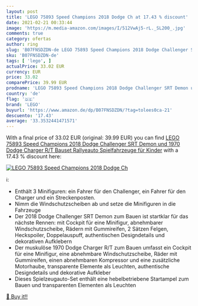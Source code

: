 ```yaml
---
layout: post
title: 'LEGO 75893 Speed Champions 2018 Dodge Ch at 17.43 % discount'
date: 2021-02-21 00:33:44
image: 'https://m.media-amazon.com/images/I/512VwAj5-rL._SL200_.jpg'
comments: true
category: ofertas
author: ring
slug: 'B07FNSDZDN-de LEGO 75893 Speed Champions 2018 Dodge Challenger SRT Demon...'
sku: 'B07FNSDZDN-de'
tags: [ 'lego', ]
actualPrice: 33.02 EUR
currency: EUR
price: 33.02
comparePrice: 39.99 EUR
prodname: 'LEGO 75893 Speed Champions 2018 Dodge Challenger SRT Demon und 1970 Dodge Charger R/T Bauset  Rallyeauto  Spielfahrzeuge für Kinder'
country: 'de'
flag: '🇩🇪'
brand: 'LEGO'
buyurl: 'https://www.amazon.de/dp/B07FNSDZDN/?tag=tolees0ca-21'
descuento: '17.43'
average: '33.3532441471571'
---
```


With a final price of 33.02 EUR (original: 39.99 EUR) you can find [LEGO 75893 Speed Champions 2018 Dodge Challenger SRT Demon und 1970 Dodge Charger R/T Bauset  Rallyeauto  Spielfahrzeuge für Kinder](https://www.amazon.de/dp/B07FNSDZDN/?tag=tolees0ca-21) with a  17.43 % discount here:

[![LEGO 75893 Speed Champions 2018 Dodge Ch](https://m.media-amazon.com/images/I/512VwAj5-rL._SL200_.jpg)](https://www.amazon.de/dp/B07FNSDZDN/?tag=tolees0ca-21)

ℹ️:

- Enthält 3 Minifiguren: ein Fahrer für den Challenger, ein Fahrer für den Charger und ein Streckenposten.
- Nimm die Windschutzscheiben ab und setze die Minifiguren in die Fahrzeuge
- Der 2018 Dodge Challenger SRT Demon zum Bauen ist startklar für das nächste Rennen: mit Cockpit für eine Minifigur, abnehmbarer Windschutzscheibe, Rädern mit Gummireifen, 2 Sätzen Felgen, Heckspoiler, Doppelauspuff, authentischen Designdetails und dekorativen Aufklebern
- Der muskulöse 1970 Dodge Charger R/T zum Bauen umfasst ein Cockpit für eine Minifigur, eine abnehmbare Windschutzscheibe, Räder mit Gummireifen, einen abnehmbaren Kompressor und eine zusätzliche Motorhaube, transparente Elemente als Leuchten, authentische Designdetails und dekorative Aufkleber
- Dieses Spielzeugauto-Set enthält eine hebelbetriebene Startampel zum Bauen und transparenten Elementen als Leuchten

[🛒 Buy it!!](https://www.amazon.de/dp/B07FNSDZDN/?tag=tolees0ca-21)
